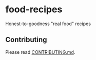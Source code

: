 # food-recipes

Honest-to-goodness "real food" recipes

## Contributing

Please read [CONTRIBUTING.md](CONTRIBUTING.md).

